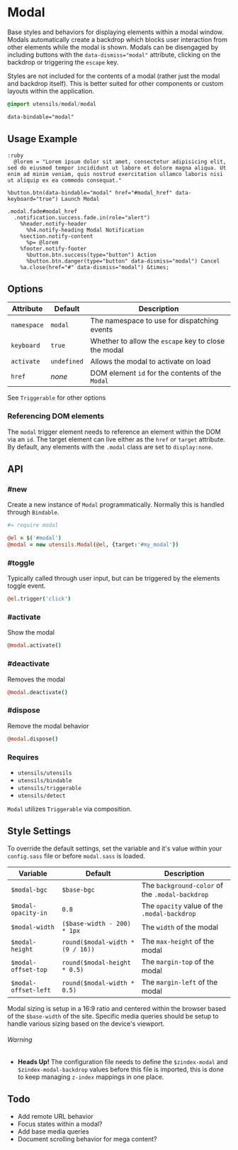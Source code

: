 
# Modal
Base styles and behaviors for displaying elements within a modal window.
Modals automatically create a backdrop which blocks user interaction
from other elements while the modal is shown. Modals can be disengaged
by including buttons with the `data-dismiss="modal"` attribute, clicking
on the backdrop or triggering the `escape` key.

Styles are not included for the contents of a modal (rather just the
modal and backdrop itself). This is better suited for other components
or custom layouts within the application.

```sass
@import utensils/modal/modal
```

```html
data-bindable="modal"
```

## Usage Example

<!--~ markup/modal.html.haml -->
```haml
:ruby
  @lorem = "Lorem ipsum dolor sit amet, consectetur adipisicing elit, sed do eiusmod tempor incididunt ut labore et dolore magna aliqua. Ut enim ad minim veniam, quis nostrud exercitation ullamco laboris nisi ut aliquip ex ea commodo consequat."

%button.btn(data-bindable="modal" href="#modal_href" data-keyboard="true") Launch Modal

.modal.fade#modal_href
  .notification.success.fade.in(role="alert")
    %header.notify-header
      %h4.notify-heading Modal Notification
    %section.notify-content
      %p= @lorem
    %footer.notify-footer
      %button.btn.success(type="button") Action
      %button.btn.danger(type="button" data-dismiss="modal") Cancel
    %a.close(href="#" data-dismiss="modal") &times;
```
<!-- end -->

## Options

Attribute   | Default     | Description
----------- | ----------- | -------------------------------------------
`namespace` | `modal`     | The namespace to use for dispatching events
`keyboard`  | `true`      | Whether to allow the `escape` key to close the modal
`activate`  | `undefined` | Allows the modal to activate on load
`href`      | _none_      | DOM element `id` for the contents of the `Modal`

See `Triggerable` for other options 

### Referencing DOM elements
The `modal` trigger element needs to reference an element within the DOM
via an `id`. The target element can live either as the `href` or
`target` attribute. By default, any elements with the `.modal` class are
set to `display:none`. 


## API

### #new
Create a new instance of `Modal` programmatically. Normally this is
handled through `Bindable`. 

```coffee
#= require modal

@el = $('#modal')
@modal = new utensils.Modal(@el, {target:'#my_modal'})
```

### #toggle
Typically called through user input, but can be triggered by the
elements toggle event.

```coffee
@el.trigger('click')
```

### #activate
Show the modal

```coffee
@modal.activate()
```

### #deactivate
Removes the modal

```coffee
@modal.deactivate()
```

### #dispose
Remove the modal behavior

```coffee
@modal.dispose()
```

### Requires
- `utensils/utensils`
- `utensils/bindable`
- `utensils/triggerable`
- `utensils/detect`

`Modal` utilizes `Triggerable` via composition.


## Style Settings
To override the default settings, set the variable and it's value
within your `config.sass` file or before `modal.sass` is loaded.

Variable                  | Default                          | Description
------------------------- | -------------------------------- | -------------------------------------------
`$modal-bgc`              | `$base-bgc`                      | The `background-color` of the `.modal-backdrop`
`$modal-opacity-in`       | `0.8`                            | The `opacity` value of the `.modal-backdrop`
`$modal-width`            | `($base-width - 200) * 1px`      | The `width` of the modal
`$modal-height`           | `round($modal-width * (9 / 16))` | The `max-height` of the modal
`$modal-offset-top`       | `round($modal-height * 0.5)`     | The `margin-top` of the modal
`$modal-offset-left`      | `round($modal-width * 0.5)`      | The `margin-left` of the modal

Modal sizing is setup in a 16:9 ratio and centered within the browser
based of the `$base-width` of the site. Specific media queries should be
setup to handle various sizing based on the device's viewport.

###### Warning
- **Heads Up!** The configuration file needs to define the
  `$zindex-modal` and `$zindex-modal-backdrop` values before this file is
  imported, this is done to keep managing `z-index` mappings in one
  place.


## Todo
- Add remote URL behavior
- Focus states within a modal?
- Add base media queries
- Document scrolling behavior for mega content?

